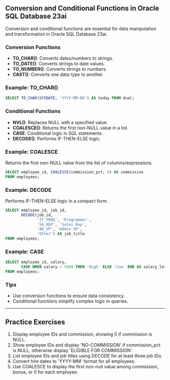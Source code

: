 ## Conversion and Conditional Functions in Oracle SQL Database 23ai

Conversion and conditional functions are essential for data manipulation and transformation in Oracle SQL Database 23ai.

### Conversion Functions
- **TO_CHAR()**: Converts dates/numbers to strings.
- **TO_DATE()**: Converts strings to date values.
- **TO_NUMBER()**: Converts strings to numbers.
- **CAST()**: Converts one data type to another.

### Example: TO_CHAR()
```sql
SELECT TO_CHAR(SYSDATE, 'YYYY-MM-DD') AS today FROM dual;
```

### Conditional Functions
- **NVL()**: Replaces NULL with a specified value.
- **COALESCE()**: Returns the first non-NULL value in a list.
- **CASE**: Conditional logic in SQL statements.
- **DECODE()**: Performs IF-THEN-ELSE logic.


### Example: COALESCE
Returns the first non-NULL value from the list of columns/expressions.
```sql
SELECT employee_id, COALESCE(commission_pct, 0) AS commission
FROM employees;
```

### Example: DECODE
Performs IF-THEN-ELSE logic in a compact form.
```sql
SELECT employee_id, job_id,
	   DECODE(job_id,
			  'IT_PROG', 'Programmer',
			  'SA_REP', 'Sales Rep',
			  'AD_VP', 'Admin VP',
			  'Other') AS job_title
FROM employees;
```

### Example: CASE
```sql
SELECT employee_id, salary,
	   CASE WHEN salary > 5000 THEN 'High' ELSE 'Low' END AS salary_level
FROM employees;
```


### Tips
- Use conversion functions to ensure data consistency.
- Conditional functions simplify complex logic in queries.

---

## Practice Exercises

1. Display employee IDs and commission, showing 0 if commission is NULL.
2. Show employee IDs and display 'NO-COMMISSION' if commission_pct is NULL, otherwise display 'ELIGIBLE FOR COMMISSION'.
3. List employee IDs and job titles using DECODE for at least three job IDs.
4. Convert hire dates to 'YYYY-MM' format for all employees.
5. Use COALESCE to display the first non-null value among commission, bonus, or 0 for each employee.
